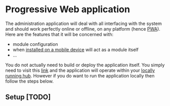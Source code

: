 # Progressive Web application

The administration application will deal with all interfacing with the system and should work perfectly online or offline, on any platform (hence [PWA](https://developers.google.com/web/progressive-web-apps/)). Here are the features that it will be concerned with:
- module configuration
- when [installed on a mobile device](https://developers.google.com/web/updates/2014/11/Support-for-installable-web-apps-with-webapp-manifest-in-chrome-38-for-Android?hl=en) will act as a module itself
- ...

You do not actually need to build or deploy the application itself. You simply need to visit this [link](http://smarthome.surge.sh) and the application will operate within your [locally running hub](https://github.com/Introvertuous/smart_home/tree/master/hub). However if you do want to run the application locally then follow the steps below.

## Setup [TODO]
